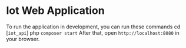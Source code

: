 # Iot Web Application

To run the application in development, you can run these commands 
	cd [`iot_api`]
	php `composer start`
After that, open `http://localhost:8080` in your browser.
